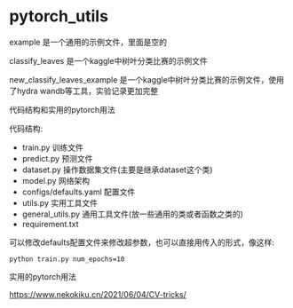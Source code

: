 # pytorch_utils

example 是一个通用的示例文件，里面是空的

classify_leaves 是一个kaggle中树叶分类比赛的示例文件

new_classify_leaves_example 是一个kaggle中树叶分类比赛的示例文件，使用了hydra wandb等工具，实验记录更加完整

代码结构和实用的pytorch用法

代码结构:

- train.py  训练文件
- predict.py  预测文件
- dataset.py  操作数据集文件(主要是继承dataset这个类)
- model.py  网络架构
- configs/defaults.yaml 配置文件
- utils.py  实用工具文件
- general_utils.py  通用工具文件(放一些通用的类或者函数之类的)
- requirement.txt   

可以修改defaults配置文件来修改超参数，也可以直接用传入的形式，像这样:
```
python train.py num_epochs=10
```

实用的pytorch用法

https://www.nekokiku.cn/2021/06/04/CV-tricks/
